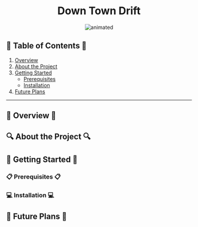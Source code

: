<h1 align = "center">
Down Town Drift
</h1>

<p align = 'center'>
<img src= "https://i.postimg.cc/SK42297N/dtd-gif.gif" alt = "animated"/>
</p>

## 📖 Table of Contents 📖

1. [Overview](#📝-Overview-📝)
2. [About the Project](#🔍-About-the-Project-🔍)
3. [Getting Started](#🚀-Getting-Started-🚀)
   - [Prerequisites](#📋-Prerequisites-📋)
   - [Installation](#💻-Installation-💻)
4. [Future Plans](#🔮-Future-Plans-🔮)

---
## 📝 Overview 📝

## 🔍 About the Project 🔍

## 🚀 Getting Started 🚀

### 📋 Prerequisites 📋

### 💻 Installation 💻

## 🔮 Future Plans 🔮
